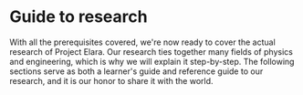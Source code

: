 # Guide to research

With all the prerequisites covered, we're now ready to cover the actual research of Project Elara. Our research ties together many fields of physics and engineering, which is why we will explain it step-by-step. The following sections serve as both a learner's guide and reference guide to our research, and it is our honor to share it with the world.